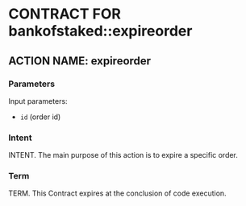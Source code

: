 # CONTRACT FOR bankofstaked::expireorder

## ACTION NAME: expireorder

### Parameters
Input parameters:

* `id` (order id)

### Intent
INTENT. The main purpose of this action is to expire a specific order.

### Term
TERM. This Contract expires at the conclusion of code execution.
